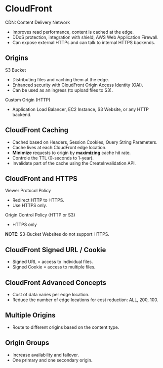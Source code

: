 # CloudFront

CDN: Content Delivery Network

* Improves read performance, content is cached at the edge.
* DDoS protection, integration with shield, AWS Web Application Firewall.
* Can expose external HTTPs and can talk to internal HTTPS backends.

## Origins

S3 Bucket

* Distributing files and caching them at the edge.
* Enhanced security with CloudFront Origin Access Identity (OAI).
* Can be used as an ingress (to upload files to S3).

Custom Origin (HTTP)

* Application Load Balancer, EC2 Instance, S3 Website, or any HTTP backend.

## CloudFront Caching

* Cached based on Headers, Session Cookies, Query String Parameters.
* Cache lives at each CloudFront edge location.
* **Minimize** requests to origin by **maximizing** cache hit rate.
* Controle the TTL (0-seconds to 1-year).
* Invalidate part of the cache using the CreateInvalidation API.

## CloudFront and HTTPS

Viewer Protocol Policy

* Redirect HTTP to HTTPS.
* Use HTTPS only.

Origin Control Policy (HTTP or S3)

* HTTPS only

**NOTE**: S3-Bucket Websites do not support HTTPS.

## CloudFront Signed URL / Cookie

* Signed URL = access to individual files.
* Signed Cookie = access to multiple files.

## CloudFront Advanced Concepts

* Cost of data varies per edge location.
* Reduce the number of edge locations for cost reduction: ALL, 200, 100.

## Multiple Origins

* Route to different origins based on the content type.

## Origin Groups

* Increase availability and failover.
* One primary and one secondary origin.

